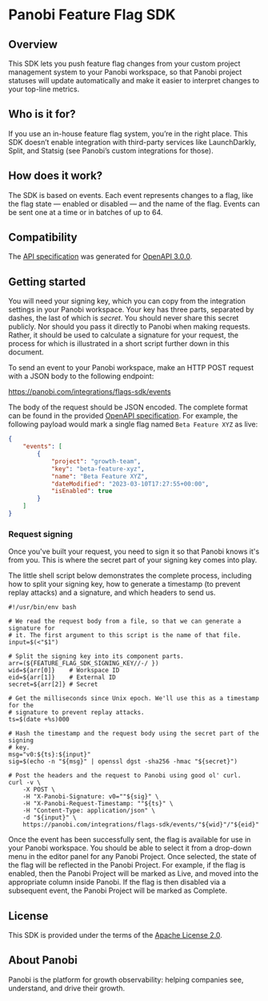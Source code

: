 # Panobi Feature Flag SDK

## Overview

This SDK lets you push feature flag changes from your custom project management system to your Panobi workspace, so that Panobi project statuses will update automatically and make it easier to interpret changes to your top-line metrics.

## Who is it for?

If you use an in-house feature flag system, you’re in the right place. This SDK doesn’t enable integration with third-party services like LaunchDarkly, Split, and Statsig (see Panobi’s custom integrations for those).

## How does it work?

The SDK is based on events. Each event represents changes to a flag, like the flag state — enabled or disabled — and the name of the flag. Events can be sent one at a time or in batches of up to 64.

## Compatibility

The [API specification](openapi.yaml) was generated for [OpenAPI 3.0.0](https://spec.openapis.org/oas/v3.0.0).

## Getting started

You will need your signing key, which you can copy from the integration settings in your Panobi workspace. Your key has three parts, separated by dashes, the last of which is _secret_. You should never share this secret publicly. Nor should you pass it directly to Panobi when making requests. Rather, it should be used to calculate a signature for your request, the process for which is illustrated in a short script further down in this document.

To send an event to your Panobi workspace, make an HTTP POST request with a JSON body to the following endpoint:

https://panobi.com/integrations/flags-sdk/events

The body of the request should be JSON encoded. The complete format can be found in the provided [OpenAPI specification](openapi.yaml). For example, the following payload would mark a single flag named `Beta Feature XYZ` as live:

```json
{
    "events": [
        {
            "project": "growth-team",
            "key": "beta-feature-xyz",
            "name": "Beta Feature XYZ",
            "dateModified": "2023-03-10T17:27:55+00:00",
            "isEnabled": true
        }
    ]
}
```

### Request signing

Once you've built your request, you need to sign it so that Panobi knows it's from you. This is where the secret part of your signing key comes into play.

The little shell script below demonstrates the complete process, including how to split your signing key, how to generate a timestamp (to prevent replay attacks) and a signature, and which headers to send us.

```shell
#!/usr/bin/env bash

# We read the request body from a file, so that we can generate a signature for
# it. The first argument to this script is the name of that file.
input=$(<"$1")

# Split the signing key into its component parts.
arr=(${FEATURE_FLAG_SDK_SIGNING_KEY//-/ })
wid=${arr[0]}    # Workspace ID
eid=${arr[1]}    # External ID
secret=${arr[2]} # Secret

# Get the milliseconds since Unix epoch. We'll use this as a timestamp for the
# signature to prevent replay attacks.
ts=$(date +%s)000

# Hash the timestamp and the request body using the secret part of the signing
# key.
msg="v0:${ts}:${input}"
sig=$(echo -n "${msg}" | openssl dgst -sha256 -hmac "${secret}")

# Post the headers and the request to Panobi using good ol' curl.
curl -v \
    -X POST \
    -H "X-Panobi-Signature: v0=""${sig}" \
    -H "X-Panobi-Request-Timestamp: ""${ts}" \
    -H "Content-Type: application/json" \
    -d "${input}" \
    https://panobi.com/integrations/flags-sdk/events/"${wid}"/"${eid}"
```

Once the event has been successfully sent, the flag is available for use in your Panobi workspace. You should be able to select it from a drop-down menu in the editor panel for any Panobi Project. Once selected, the state of the flag will be reflected in the Panobi Project. For example, if the flag is enabled, then the Panobi Project will be marked as Live, and moved into the appropriate column inside Panobi. If the flag is then disabled via a subsequent event, the Panobi Project will be marked as Complete.

## License

This SDK is provided under the terms of the [Apache License 2.0](LICENSE).

## About Panobi

Panobi is the platform for growth observability: helping companies see, understand, and drive their growth.
